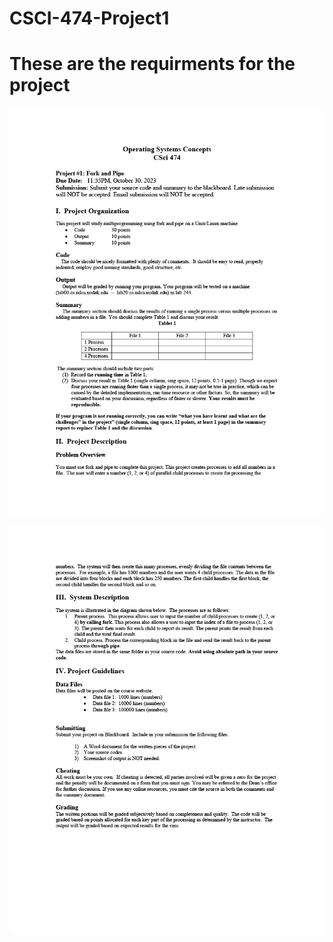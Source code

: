 # CSCI-474-Project1

# These are the requirments for the project

<p align="center">
  <img src="Documents/project_1_2023_Fall_pg1.png" width="688" />
</p>

<p align="center">
  <img src="Documents/project_1_2023_Fall_pg2.png" width="688" />
</p>
